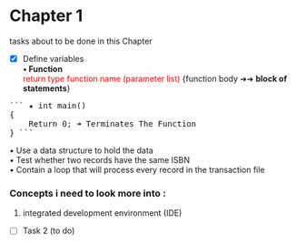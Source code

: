 # Chapter 1 
tasks about to be done in this Chapter
- [x] Define variables  
**• Function**  
<span style="color:red">return type function name (parameter list)</span> 
{function body ➜➜ __block of statements__}
<pre>``` ★ int main()
{  
    Return 0; ➜ Terminates The Function
} ```</pre>
• Use a data structure to hold the data  
• Test whether two records have the same ISBN  
• Contain a loop that will process every record in the transaction file  

### Concepts i need to look more into :
1.  integrated development environment (IDE) 









- [ ] Task 2 (to do)
